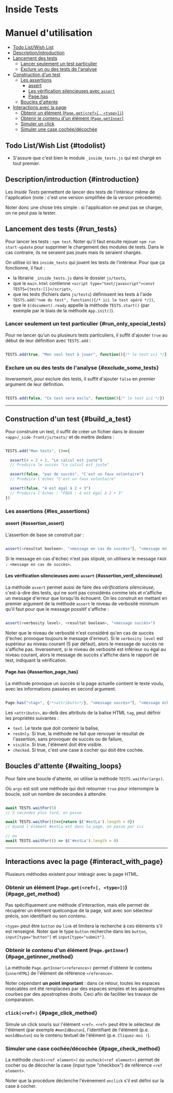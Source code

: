 # Inside Tests
# Manuel d'utilisation

* [Todo List/Wish List](#todolist)
* [Description/introduction](#introduction)
* [Lancement des tests](#run_tests)
  * [Lancer seulement un test particulier](#run_only_special_tests)
  * [Exclure un ou des tests de l'analyse](#exclude_some_tests)
* [Construction d'un test](#build_a_test)
  * [Les assertions](#les_assertions)
    * [assert](#assertion_assert)
    * [Les vérification silencieuses avec `assert`](#assertion_verif_silencieuse)
    * [Page.has](#assertion_page_has)
  * [Boucles d'attente](#waiting_loops)
* [Interactions avec la page](#interact_with_page)
  * [Obtenir un élément (`Page.get(<ref>[, <type>])`)](#page_get_method)
  * [Obtenir le contenu d'un élément (`Page.getInner`)](#page_getinner_method)
  * [Simuler un click](#page_click_method)
  * [Simuler une case cochée/décochée](#page_check_method)

## Todo List/Wish List {#todolist}

* S'assure que c'est bien le module `_inside_tests.js` qui est chargé en tout premier.

## Description/introduction {#introduction}

Les *Inside Tests* permettent de lancer des tests de l'intérieur même de l'application (note : c'est une version simplifiée de la version précédente).

Noter donc une chose très simple : si l'application ne peut pas se charger, on ne peut pas la tester.

## Lancement des tests {#run_tests}

Pour lancer les tests : `npm test`. Noter qu'il faut ensuite rejouer `npm run start-update` pour supprimer le chargement des modules de tests. Dans le cas contraire, ils ne seraient pas joués mais ils seraient chargés.

On utilise ici les `inside_tests` qui jouent les tests de l'intérieur. Pour que ça fonctionne, il faut :

* la librairie `_inside_tests.js` dans le dossier `js/tests`,
* que le `main.html` contienne `<script type="text/javascript">const TESTS={tests:[]}</script>`,
* que les tests (fichiers dans `js/tests`) définissent les tests à l'aide `TESTS.add("nom du test", function(){/* ici le test opéré */})`,
* que le `$(document).ready` appelle la méthode `TESTS.start()` (par exemple par le biais de la méthode `App.init()`).

### Lancer seulement un test particulier {#run_only_special_tests}

Pour ne lancer qu'un ou plusieurs tests particuliers, il suffit d'ajouter `true` au début de leur définition avec `TESTS.add` :

```javascript

TESTS.add(true, "Mon seul test à jouer", function(){/* le test ici */})

```

### Exclure un ou des tests de l'analyse {#exclude_some_tests}

Inversement, pour exclure des tests, il suffit d'ajouter `false` en premier argument de leur définition.

```javascript

TESTS.add(false, "Ce test sera exclu", function(){/* le test ici */})

```

---------------------------------------------------------------------

## Construction d'un test {#build_a_test}

Pour construire un test, il suffit de créer un fichier dans le dossier `<app>/_side-front/js/tests/` et de mettre dedans :

```javascript

TESTS.add("Mon tests", ()=>{

  assert(4 = 2 + 2, "Le calcul est juste")
  // Produira le succès "Le calcul est juste"

  assert(false, "pas de succès", "C'est un faux volontaire")
  // Produira l'échec "C'est un faux volontaire"

  assert(false, "4 est égal à 2 + 3")
  // Produira l'échec : "FAUX : 4 est égal à 2 + 3"
})

```

### Les assertions {#les_assertions}

#### assert {#assertion_assert}

L'assertion de base se construit par :

```javascript

assert(<resultat booleen>, "<message en cas de succès>"[, "<message en cas d'échec>"])

```

Si le message en cas d'échec n'est pas stipulé, on utilisera le message `FAUX : <message en cas de succès>`.

#### Les vérification silencieuses avec `assert` {#assertion_verif_silencieuse}

La méthode `assert` permet aussi de faire des *vérifications silencieuse*, c'est-à-dire des tests, qui ne sont pas considérés comme tels et n'affiche un message d'erreur que lorsqu'ils échouent. On les construit en mettant en premier argument de la méthode `assert` le niveau de verbosité minimum qu'il faut pour que le message possitif s'affiche :

```javascript

assert(<verbosity level>, <resultat boolean>, "<message succès>")

```

Noter que le niveau de verbosité n'est considéré qu'en cas de succès (l'échec provoque toujours le message d'erreur). Si le `verbosity level` est supérieur au niveau courant (5 par défaut), alors le message de succès ne s'affiche pas. Inversement, si le niveau de verbosité est inférieur ou égal au niveau courant, alors le message de succès s'affiche dans le rapport de test, indiquant la vérification.

#### Page.has {#assertion_page_has}

La méthode provoque un succès si la page actuelle contient le texte voulu, avec les informations passées en second argument.

```javascript

Page.has("<tag>", {/*<attributs>*/}, "<message succès>"[, "<message échec>"])

```

Les `<attributs>`, au-delà des attributs de la balise HTML `tag`, peut définir les propriétés suivantes :

* `text`. Le texte que doit contenir la balise,
* `resOnly`. Si true, la méthode ne fait que renvoyer le résultat de l'assertion, sans provoquer de succès ou de failure,
* `visible`. Si true, l'élément doit être visible.
* `checked`. Si true, c'est une case à cocher qui doit être cochée.

## Boucles d'attente {#waiting_loops}

Pour faire une boucle d'attente, on utilise la méthode `TESTS.waitFor(args)`.

Où `args` est soit une méthode qui doit retourner `true` pour interrompre la boucle, soit un nombre de secondes à attendre.

```javascript

await TESTS.waitFor(5)
// 5 secondes plus tard, on passe

await TESTS.waitFor(()=>{return $('#estLa').length > 0})
// Quand l'élément #estLa est dans la page, on passe par ici

// ou  
await TESTS.waitFor(() => $('#estLa').length > 0)

```
---------------------------------------------------------------------

## Interactions avec la page {#interact_with_page}

Plusieurs méthodes existent pour intéragir avec la page HTML.


### Obtenir un élément (`Page.get(<ref>[, <type>])`) {#page_get_method}

Pas spécifiquement une méthode d'interaction, mais elle permet de récupérer un élément quelconque de la page, soit avec son sélecteur précis, son identifiant ou son contenu.

`<type>` peut être `button` ou `link` et limitera la recherche à ces éléments s'il est renseigné. Noter que le type `button` recherche dans les `button`, `input[type="button"]` et `input[type="submit"]`.

### Obtenir le contenu d'un élément (`Page.getInner`) {#page_getinner_method}

La méthode `Page.getInner(<reference>)` permet d'obtenir le contenu (`innerHTML`) de l'élément de référence `<reference>`.

Noter cependant **un point important** : dans ce retour, toutes les espaces insécables ont été remplacées par des espaces simples et les apostrophes courbes par des apostrophes droits. Ceci afin de faciliter les travaux de comparaison.

### `click(<ref>)` {#page_click_method}

Simule un click souris sur l'élément `<ref>`. `<ref>` peut être le sélecteur de l'élément (par exemple `#monIdBouton`), l'identifiant de l'élément (p.e. `monIdBouton`) ou le contenu textuel de l'élément (p.e. `Cliquez-moi !`).

### Simuler une case cochée/décochée {#page_check_method}

La méthode `check(<ref element>)` ou `uncheck(<ref element>)` permet de cocher ou de décocher la case (input type "checkbox") de référence `<ref element>`.

Noter que la procédure déclenche l'évènement `onclick` s'il est défini sur la case à cocher.
